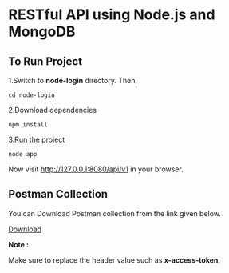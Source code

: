 
# RESTful API using Node.js and MongoDB

To Run Project
--------
1.Switch to __node-login__ directory. Then,
```
cd node-login
```
2.Download dependencies
```
npm install
```
3.Run the project
```
node app
```
Now visit http://127.0.0.1:8080/api/v1 in your browser.

Postman Collection
--------
You can Download Postman collection from the link given below.

[Download][1]

__Note :__ 

Make sure to replace the header value such as __x-access-token__.

[1]:https://raw.githubusercontent.com/Learn2Crack/android-login-registration-authentication-server/master/postman/Node-Login.postman_collection.json
